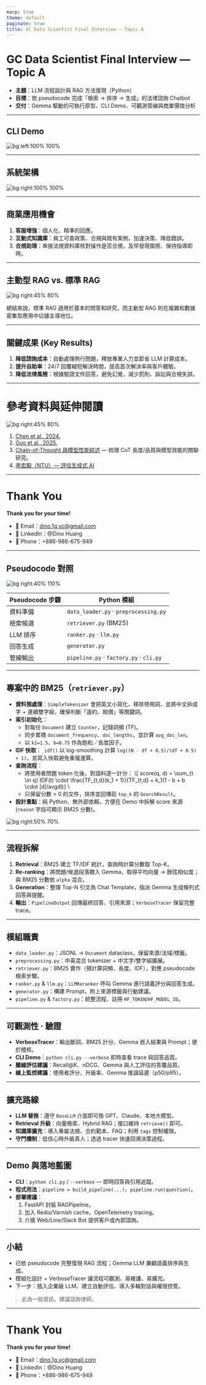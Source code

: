 ```yaml
---
marp: true
theme: default
paginate: true
title: GC Data Scientist Final Interview — Topic A
---
```


# GC Data Scientist Final Interview — Topic A

- **主題**：LLM 流程設計與 RAG 方法復現（Python）
- **目標**：依 pseudocode 完成「檢索 → 排序 → 生成」的法律諮詢 Chatbot
- **交付**：Gemma 驅動的可執行原型、CLI Demo、可觀測管線與商業價值分析

---

## CLI Demo


![bg left:100% 100%](cli_demo.png)

---

## 系統架構

![bg right:100% 100%](sa.png)

---

##  商業應用機會

1. **客服增強**：個人化、精準的回應。
2. **互動式知識庫**：員工可查政策、合規與既有案例，加速決策、降低錯誤。
3. **合規助理**：串接法規資料庫核對操作是否合規，及早發現風險、保持指導即時。


---

## 主動型 RAG vs. 標準 RAG

![bg right:45% 80%](rag_quadrants.png)

總結來說，標準 RAG 適用於基本的問答和研究，而主動型 RAG 則在複雜和數據密集型應用中佔據主導地位。

---

##  關鍵成果 (Key Results)

1. **降低諮詢成本**：自動處理例行問題，釋放專業人力並節省 LLM 計算成本。
2. **提升自助率**：24/7 回覆縮短解決時間，提高首次解決率與客戶體驗。
3. **降低法律風險**：根據驗證文件回答，避免幻覺，減少罰則、訴訟與合規失誤。

---

# 參考資料與延伸閱讀

![bg right:45% 80%](image.png)

1. [Chen et al., 2024.](https://arxiv.org/pdf/2401.04925#:~:text=can%20be%20observed%20that%20the,the%20result%20in%20Figure%206)
2. [Guo et al., 2025.](https://arxiv.org/html/2502.07266v1#:~:text=arithmetic%20datasets%20and%20find%20that,the%20entire%20chain%20of%20thought)
3. [Chain-of-Thought 與模型性能綜述](https://chatgpt.com/s/dr_68f8e281aff88191a92861aa58f8bc1e) — 梳理 CoT 長度/品質與模型效能的關聯研究。
4. [李宏毅（NTU）— 評估生成式 AI](https://notebooklm.google.com/notebook/07ab41f2-ae56-4d10-8201-571ae5574e42)

---

# Thank You

**Thank you for your time!**

- 📧 Email：dino.1g.yc@gmail.com
- 💼 LinkedIn：@Dino Huang
- 📱 Phone：+886-986-675-949

---

## Pseudocode 對照

![bg right:40% 110%](pseudocode.png)


| Pseudocode 步驟 | Python 模組 |
| --- | --- |
| 資料準備 | `data_loader.py` · `preprocessing.py` |
| 檢索候選 | `retriever.py` (BM25) |
| LLM 排序 | `ranker.py` · `llm.py` |
| 回答生成 | `generator.py` |
| 管線輸出 | `pipeline.py` · `factory.py` · `cli.py` |

---

## 專案中的 BM25（`retriever.py`）

- **資料預處理**：`SimpleTokenizer` 會把英文小寫化、移除停用詞，並將中文拆成字 + 連續雙字組，確保判斷「違約、賠償」等關鍵詞。
- **索引初始化**：
  - 對每份 `Document` 建立 `Counter`，記錄詞頻 (TF)。
  - 同步累積 `document_frequency`、`doc_lengths`，並計算 `avg_doc_len`。
  - 以 `k1=1.5`、`b=0.75` 作為飽和／長度因子。
- **IDF 快取**：`_idf()` 以 log-smoothing 計算 `log((N - df + 0.5)/(df + 0.5) + 1)`，並寫入快取避免重複運算。
- **查詢流程**：
  - 將使用者問題 token 化後，對語料逐一計分：
    \\[ score(q, d) = \sum_{t \in q} IDF(t) \cdot \frac{TF_{t,d}(k_1 + 1)}{TF_{t,d} + k_1(1 - b + b \cdot |d|/avgdl)} \\
  - 只保留分數 > 0 的文件，排序並回傳前 `top_k` 的 `SearchResult`。
- **設計重點**：純 Python、無外部依賴，方便在 Demo 中拆解 score 來源 (`reason` 字段可顯示 BM25 分數)。

![bg right:50% 70%](bm25_table.png)

---

## 流程拆解

1. **Retrieval**：BM25 建立 TF/IDF 統計，查詢時計算分數取 Top-K。
2. **Re-ranking**：將問題/候選段落餵入 Gemma，取得平均向量 → 餘弦相似度；與 BM25 分數依 `alpha` 混合。
3. **Generation**：整理 Top-N 引文為 Chat Template，指派 Gemma 生成條列式回答與提醒。
4. **輸出**：`PipelineOutput` 回傳最終回答、引用來源；`VerboseTracer` 保留完整 trace。

---

## 模組職責

- `data_loader.py`：JSONL → `Document` dataclass，保留來源/法域/標籤。
- `preprocessing.py`：中英混合 tokenizer + 中文字/雙字組擴展。
- `retriever.py`：BM25 實作（預計算詞頻、長度、IDF），對應 pseudocode 檢索步驟。
- `ranker.py` & `llm.py`：`LLMReranker` 呼叫 Gemma 進行語義評分與回答生成。
- `generator.py`：構建 Prompt，附上來源標籤與行動建議。
- `pipeline.py` & `factory.py`：統整流程、註冊 `HF_TOKEN`/`HF_MODEL_ID`。

---

## 可觀測性 · 驗證

- **VerboseTracer**：輸出斷詞、BM25 計分、Gemma 嵌入結果與 Prompt；便於稽核。
- **CLI Demo**：`python cli.py --verbose` 即時查看 trace 與回答品質。
- **離線評估建議**：Recall@K、nDCG、Gemma 與人工評估的答覆品質。
- **線上監控建議**：使用者評分、升級率、Gemma 推論延遲（p50/p95）。

---

## 擴充路線

- **LLM 替換**：遵守 `BaseLLM` 介面即可換 GPT、Claude、本地大模型。
- **Retrieval 升級**：向量檢索、Hybrid RAG；接口維持 `retrieve()` 即可。
- **知識庫擴充**：導入專屬法規、合約範本、FAQ；利用 `tags` 控制權限。
- **守門機制**：低信心時升級真人；透過 tracer 快速回溯決策過程。

---

## Demo 與落地藍圖

- **CLI**：`python cli.py` / `--verbose` — 即時回答與引用追蹤。
- **程式用法**：`pipeline = build_pipeline(...); pipeline.run(question)`。
- **部署建議**：
  1. FastAPI 封裝 RAGPipeline。
  2. 加入 Redis/Varnish cache、OpenTelemetry tracing。
  3. 介接 Web/Line/Slack Bot 提供客戶或內部諮詢。


---

## 小結

- 已依 pseudocode 完整復現 RAG 流程；Gemma LLM 兼顧語義排序與生成。
- 模組化設計 + VerboseTracer 讓流程可觀測、易維護、易擴充。
- 下一步：插入企業級 LLM、建立自動評估、導入多輪對話與權限控管。
  
> 此為一般資訊，建議諮詢律師。

---

# Thank You

**Thank you for your time!**

- 📧 Email：dino.1g.yc@gmail.com
- 💼 LinkedIn：@Dino Huang
- 📱 Phone：+886-986-675-949
